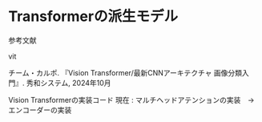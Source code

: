 # Transformerの派生モデル
参考文献

vit

チーム・カルポ. 『Vision Transformer/最新CNNアーキテクチャ 画像分類入門』. 秀和システム, 2024年10月

Vision Transformerの実装コード
現在 : マルチヘッドアテンションの実装　->　エンコーダーの実装


